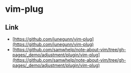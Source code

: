 

# vim-plug


## Link

* [https://github.com/junegunn/vim-plug](https://github.com/junegunn/vim-plug)
* [https://github.com/samwhelp/note-about-vim/tree/gh-pages/_demo/adjustment/plugin/vim-plug](https://github.com/samwhelp/note-about-vim/tree/gh-pages/_demo/adjustment/plugin/vim-plug)
